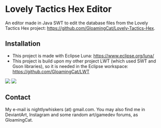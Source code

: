 # Lovely Tactics Hex Editor

An editor made in Java SWT to edit the database files from the Lovely Tactics Hex project: https://github.com/GloamingCat/Lovely-Tactics-Hex.

## Installation

* This project is made with Eclipse Luna: https://www.eclipse.org/luna/
* This project is build upon my other project LWT (which used SWT and Gson libraries), so it is needed in the Eclipse workspace: https://github.com/GloamingCat/LWT

![](https://66.media.tumblr.com/eaac8ab6d9f2f4be8dae3abbaaa44c65/tumblr_pkuy0poEfV1x9yfk6o1_1280.jpg)
![](https://66.media.tumblr.com/7ae1a235c4b3fe02e50e139bb4eab1c3/tumblr_pf5hy6Jwxw1x9yfk6o2_1280.jpg)

## Contact

My e-mail is nightlywhiskers (at) gmail.com. You may also find me in DeviantArt, Instagram and some random art/gamedev forums, as GloamingCat.
